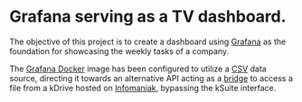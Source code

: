 # Grafana serving as a TV dashboard.

The objective of this project is to create a dashboard using [Grafana](https://grafana.com/) as the foundation for showcasing the weekly tasks of a company.

The [Grafana Docker](https://grafana.com/docs/grafana/latest/setup-grafana/installation/docker/) image has been configured to utilize a [CSV](https://grafana.com/grafana/plugins/marcusolsson-csv-datasource/) data source, directing it towards an alternative API acting as a [bridge](https://github.com/minidfx/kdrive-bridge/) to access a file from a kDrive hosted on [Infomaniak](https://www.infomaniak.com/), bypassing the kSuite interface.